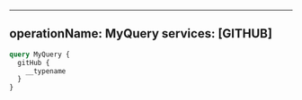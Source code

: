 
---
operationName: MyQuery
services: [GITHUB]
---

```graphql
query MyQuery {
  gitHub {
    __typename
  }
}

```

